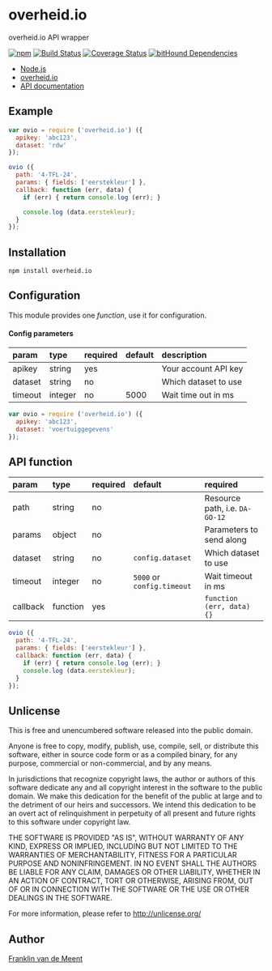 overheid.io
===========

overheid.io API wrapper

[![npm](https://img.shields.io/npm/v/overheid.io.svg?maxAge=3600)](https://github.com/fvdm/nodejs-overheid.io/blob/master/CHANGELOG.md)
[![Build Status](https://travis-ci.org/fvdm/nodejs-overheid.io.svg?branch=master)](https://travis-ci.org/fvdm/nodejs-overheid.io)
[![Coverage Status](https://coveralls.io/repos/github/fvdm/nodejs-overheid.io/badge.svg?branch=master)](https://coveralls.io/github/fvdm/nodejs-overheid.io?branch=master)
[![bitHound Dependencies](https://www.bithound.io/github/fvdm/nodejs-overheid.io/badges/dependencies.svg)](https://www.bithound.io/github/fvdm/nodejs-overheid.io/master/dependencies/npm)

* [Node.js](https://nodejs.org)
* [overheid.io](https://overheid.io)
* [API documentation](https://overheid.io/documentatie)


Example
-------

```js
var ovio = require ('overheid.io') ({
  apikey: 'abc123',
  dataset: 'rdw'
});

ovio ({
  path: '4-TFL-24',
  params: { fields: ['eerstekleur'] },
  callback: function (err, data) {
    if (err) { return console.log (err); }

    console.log (data.eerstekleur);
  }
});
```


Installation
------------

`npm install overheid.io`


Configuration
-------------

This module provides one _function_, use it for configuration.


#### Config parameters

param   | type    | required | default | description
:-------|:--------|:---------|:--------|:--------------------
apikey  | string  | yes      |         | Your account API key
dataset | string  | no       |         | Which dataset to use
timeout | integer | no       | 5000    | Wait time out in ms


```js
var ovio = require ('overheid.io') ({
  apikey: 'abc123',
  dataset: 'voertuiggegevens'
});
```


API function
------------

param    | type     | required | default                    | required
:--------|:---------|:---------|:---------------------------|:------------------------------
path     | string   | no       |                            | Resource path, i.e. `DA-GO-12`
params   | object   | no       |                            | Parameters to send along
dataset  | string   | no       | `config.dataset`           | Which dataset to use
timeout  | integer  | no       | `5000` or `config.timeout` | Wait timeout in ms
callback | function | yes      |                            | `function (err, data) {}`


```js
ovio ({
  path: '4-TFL-24',
  params: { fields: ['eerstekleur'] },
  callback: function (err, data) {
    if (err) { return console.log (err); }
    console.log (data.eerstekleur);
  }
});
```


Unlicense
---------

This is free and unencumbered software released into the public domain.

Anyone is free to copy, modify, publish, use, compile, sell, or
distribute this software, either in source code form or as a compiled
binary, for any purpose, commercial or non-commercial, and by any
means.

In jurisdictions that recognize copyright laws, the author or authors
of this software dedicate any and all copyright interest in the
software to the public domain. We make this dedication for the benefit
of the public at large and to the detriment of our heirs and
successors. We intend this dedication to be an overt act of
relinquishment in perpetuity of all present and future rights to this
software under copyright law.

THE SOFTWARE IS PROVIDED "AS IS", WITHOUT WARRANTY OF ANY KIND,
EXPRESS OR IMPLIED, INCLUDING BUT NOT LIMITED TO THE WARRANTIES OF
MERCHANTABILITY, FITNESS FOR A PARTICULAR PURPOSE AND NONINFRINGEMENT.
IN NO EVENT SHALL THE AUTHORS BE LIABLE FOR ANY CLAIM, DAMAGES OR
OTHER LIABILITY, WHETHER IN AN ACTION OF CONTRACT, TORT OR OTHERWISE,
ARISING FROM, OUT OF OR IN CONNECTION WITH THE SOFTWARE OR THE USE OR
OTHER DEALINGS IN THE SOFTWARE.

For more information, please refer to <http://unlicense.org/>


Author
------

[Franklin van de Meent](https://frankl.in)
